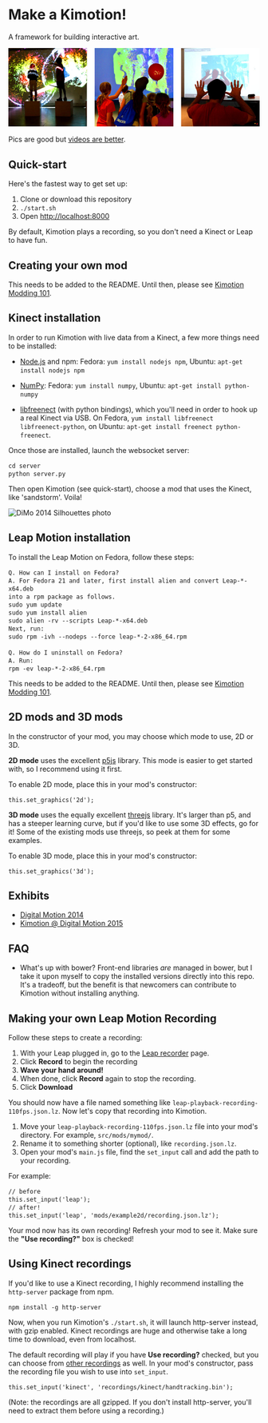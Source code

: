 Make a Kimotion!
================

A framework for building interactive art.

![Kimotion sample](src/images/readme-images/pics.jpg)

Pics are good but [videos are better][videos].

Quick-start
-----------

Here's the fastest way to get set up:

 1. Clone or download this repository
 2. `./start.sh`
 3. Open [http://localhost:8000](http://localhost:8000)

By default, Kimotion plays a recording, so you don't need a Kinect or Leap to
have fun.

Creating your own mod
---------------------

This needs to be added to the README.  Until then, please see [Kimotion Modding
101][modding-101].


Kinect installation
-------------------

In order to run Kimotion with live data from a Kinect, a few more things need
to be installed:

 - [Node.js][node] and npm: Fedora: `yum install nodejs npm`, Ubuntu: `apt-get
   install nodejs npm`

 - [NumPy][numpy]: Fedora: `yum install numpy`, Ubuntu: `apt-get install
   python-numpy`

 - [libfreenect][freenect] (with python bindings), which you'll need in order
   to hook up a real Kinect via USB.  On Fedora, `yum install libfreenect
   libfreenect-python`, on Ubuntu: `apt-get install freenect python-freenect`.

Once those are installed, launch the websocket server:

    cd server
    python server.py

Then open Kimotion (see quick-start), choose a mod that uses the Kinect, like
'sandstorm'.  Voila!

![DiMo 2014 Silhouettes photo](src/images/readme_img.png)

Leap Motion installation
------------------------

To install the Leap Motion on Fedora, follow these steps:

    Q. How can I install on Fedora?
    A. For Fedora 21 and later, first install alien and convert Leap-*-x64.deb
    into a rpm package as follows.
    sudo yum update
    sudo yum install alien
    sudo alien -rv --scripts Leap-*-x64.deb
    Next, run:
    sudo rpm -ivh --nodeps --force leap-*-2-x86_64.rpm

    Q. How do I uninstall on Fedora?
    A. Run:
    rpm -ev leap-*-2-x86_64.rpm

This needs to be added to the README.  Until then, please see [Kimotion Modding
101][modding-101].

2D mods and 3D mods
-------------------

In the constructor of your mod, you may choose which mode to use, 2D or 3D.

**2D mode** uses the excellent [p5js][p5js] library.  This mode is easier to get
started with, so I recommend using it first.

To enable 2D mode, place this in your mod's constructor:

    this.set_graphics('2d');

**3D mode** uses the equally excellent [threejs][threejs] library.  It's larger
than p5, and has a steeper learning curve, but if you'd like to use some 3D
effects, go for it!  Some of the existing mods use threejs, so peek at them for
some examples.

To enable 3D mode, place this in your mod's constructor:

    this.set_graphics('3d');

Exhibits
--------

 - [Digital Motion 2014][dimo2014]
 - [Kimotion @ Digital Motion 2015][dimo2015]

FAQ
---

 - What's up with bower?  Front-end libraries *are* managed in bower, but I
   take it upon myself to copy the installed versions directly into this repo.
   It's a tradeoff, but the benefit is that newcomers can contribute to
   Kimotion without installing anything.

Making your own Leap Motion Recording
-------------------------------------

Follow these steps to create a recording:

 1. With your Leap plugged in, go to the [Leap recorder][leap-rec] page.
 2. Click **Record** to begin the recording
 3. **Wave your hand around!**
 4. When done, click **Record** again to stop the recording.
 5. Click **Download**

You should now have a file named something like
`leap-playback-recording-110fps.json.lz`.  Now let's copy that recording into Kimotion.

 1. Move your `leap-playback-recording-110fps.json.lz` file into your mod's
    directory.  For example, `src/mods/mymod/`.
 2. Rename it to something shorter (optional), like `recording.json.lz`.
 3. Open your mod's `main.js` file, find the `set_input` call and add the path
    to your recording.

For example:

    // before
    this.set_input('leap');
    // after!
    this.set_input('leap', 'mods/example2d/recording.json.lz');

Your mod now has its own recording!  Refresh your mod to see it.  Make sure the
**"Use recording?"** box is checked!

Using Kinect recordings
-----------------------

If you'd like to use a Kinect recording, I highly recommend installing the
`http-server` package from npm.

    npm install -g http-server

Now, when you run Kimotion's `./start.sh`, it will launch http-server instead,
with gzip enabled.  Kinect recordings are huge and otherwise take a long time
to download, even from localhost.

The default recording will play if you have **Use recording?** checked, but you
can choose from [other recordings][recordings] as well.  In your mod's
constructor, pass the recording file you wish to use into `set_input`.

    this.set_input('kinect', 'recordings/kinect/handtracking.bin');

(Note: the recordings are all gzipped.  If you don't install http-server,
you'll need to extract them before using a recording.)

[dimo2014]: http://palebluepixel.org/projects/dimo/
[dimo2015]: http://palebluepixel.org/2015/09/26/make-a-kimotion/
[server]: /server
[node]: https://nodejs.org/
[freenect]: http://openkinect.org/wiki/Getting_Started
[numpy]: http://www.numpy.org/
[slides]: http://kimotion.xyz/slides/hackathon
[threejs]: http://threejs.org/
[p5js]: http://p5js.org/
[videos]: https://vimeo.com/couchmode/album/3492711
[leap-rec]: http://leapmotion.github.io/leapjs-playback/recorder/
[modding-101]: http://palebluepixel.org/2016/08/28/kimotion-modding-101/
[recordings]: https://github.com/mwcz/Kimotion/tree/master/src/recordings/kinect
